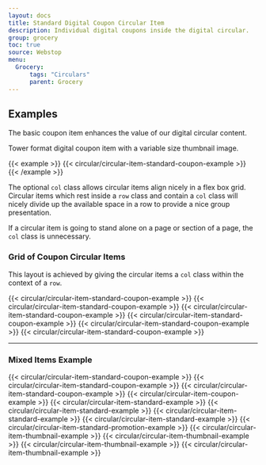 ```yaml
---
layout: docs
title: Standard Digital Coupon Circular Item
description: Individual digital coupons inside the digital circular.
group: grocery
toc: true
source: Webstop
menu: 
  Grocery:
      tags: "Circulars"
      parent: Grocery
---
```


## Examples

The basic coupon item enhances the value of our digital circular content. 

Tower format digital coupon item with a variable size thumbnail image.

{{< example >}}
{{< circular/circular-item-standard-coupon-example >}}
{{< /example >}}

The optional `col` class allows circular items align nicely in a flex box grid. 
Circular items which rest inside a `row` class and contain a `col` class will 
nicely divide up the available space in a row to provide a nice group presentation.

If a circular item is going to stand alone on a page or section of a page, the `col` 
class is unnecessary. 

### Grid of Coupon Circular Items

This layout is achieved by giving the circular items a `col` class within the context 
of a `row`.

<div class="wsg-example">
  <div class="row">
    {{< circular/circular-item-standard-coupon-example >}}
    {{< circular/circular-item-standard-coupon-example >}}
    {{< circular/circular-item-standard-coupon-example >}}
    {{< circular/circular-item-standard-coupon-example >}}
    {{< circular/circular-item-standard-coupon-example >}}
    {{< circular/circular-item-standard-coupon-example >}}
  </div>
</div>

---

### Mixed Items Example

<div class="wsg-example">
  <div class="row">
    {{< circular/circular-item-standard-coupon-example >}}
    {{< circular/circular-item-standard-coupon-example >}}
    {{< circular/circular-item-standard-coupon-example >}}
    {{< circular/circular-item-coupon-example >}}
    {{< circular/circular-item-standard-example >}}
    {{< circular/circular-item-standard-example >}}
    {{< circular/circular-item-standard-example >}}
    {{< circular/circular-item-standard-example >}}
    {{< circular/circular-item-standard-promotion-example >}}
    {{< circular/circular-item-thumbnail-example >}}
    {{< circular/circular-item-thumbnail-example >}}
    {{< circular/circular-item-thumbnail-example >}}
    {{< circular/circular-item-thumbnail-example >}}
  </div>
</div>
